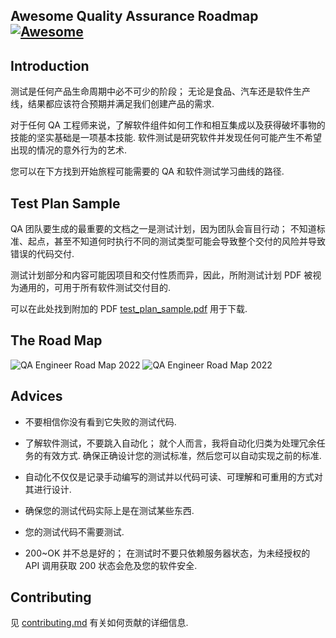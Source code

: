 <div class="github-widget" data-repo="fityanos/awesome-quality-assurance-roadmap"></div>

## Awesome Quality Assurance Roadmap [![Awesome](https://awesome.re/badge.svg)](https://awesome.re)


## Introduction

测试是任何产品生命周期中必不可少的阶段； 无论是食品、汽车还是软件生产线，结果都应该符合预期并满足我们创建产品的需求.

对于任何 QA 工程师来说，了解软件组件如何工作和相互集成以及获得破坏事物的技能的坚实基础是一项基本技能. 软件测试是研究软件并发现任何可能产生不希望出现的情况的意外行为的艺术.

您可以在下方找到开始旅程可能需要的 QA 和软件测试学习曲线的路径.

## Test Plan Sample

 QA 团队要生成的最重要的文档之一是测试计划，因为团队会盲目行动； 不知道标准、起点，甚至不知道何时执行不同的测试类型可能会导致整个交付的风险并导致错误的代码交付.

测试计划部分和内容可能因项目和交付性质而异，因此，所附测试计划 PDF 被视为通用的，可用于所有软件测试交付目的.

可以在此处找到附加的 PDF [test_plan_sample.pdf](https://github.com/anas-qa/Quality-Assurance-Road-Map/blob/master/Test_Plan_Sample.pdf) 用于下载.

## The Road Map

![QA Engineer Road Map 2022](https://i.imgur.com/WdAMbRW.png)
![QA Engineer Road Map 2022](https://i.imgur.com/jgfN9Hh.png)

## Advices

- 不要相信你没有看到它失败的测试代码.

 - 了解软件测试，不要跳入自动化； 就个人而言，我将自动化归类为处理冗余任务的有效方式. 确保正确设计您的测试标准，然后您可以自动实现之前的标准.

- 自动化不仅仅是记录手动编写的测试并以代码可读、可理解和可重用的方式对其进行设计.

- 确保您的测试代码实际上是在测试某些东西.

- 您的测试代码不需要测试.

 - 200~OK 并不总是好的； 在测试时不要只依赖服务器状态，为未经授权的 API 调用获取 200 状态会危及您的软件安全.

## Contributing

见 [contributing.md](https://github.com/fityanos/awesome-quality-assurance-road-map/blob/master/contributing.md) 有关如何贡献的详细信息.
